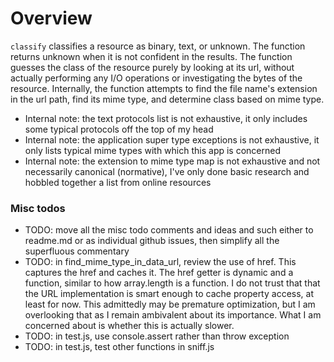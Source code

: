 # Overview
`classify` classifies a resource as binary, text, or unknown. The function returns unknown when it is not confident in the results. The function guesses the class of the resource purely by looking at its url, without actually performing any I/O operations or investigating the bytes of the resource. Internally, the function attempts to find the file name's extension in the url path, find its mime type, and determine class based on mime type.

* Internal note: the text protocols list is not exhaustive, it only includes some typical protocols off the top of my head
* Internal note: the application super type exceptions is not exhaustive, it only lists typical mime types with which this app is concerned
* Internal note: the extension to mime type map is not exhaustive and not necessarily canonical (normative), I've only done basic research and hobbled together a list from online resources

### Misc todos

* TODO: move all the misc todo comments and ideas and such either to readme.md or as individual github issues, then simplify all the superfluous commentary
* TODO: in find_mime_type_in_data_url, review the use of href. This captures the href and caches it. The href getter is dynamic and a function, similar to how array.length is a function. I do not trust that that the URL implementation is smart enough to cache property access, at least for now. This admittedly may be premature optimization, but I am overlooking that as I remain ambivalent about its importance. What I am concerned about is whether this is actually slower.
* TODO: in test.js, use console.assert rather than throw exception
* TODO: in test.js, test other functions in sniff.js
